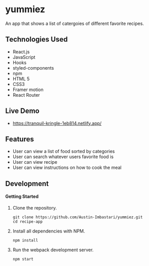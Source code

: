 # yummiez

An app that shows a list of catergoies of different favorite recipes. 

## Technologies Used

- React.js
- JavaScript
- Hooks
- styled-components
- npm
- HTML 5
- CSS3
- Framer motion
- React Router

## Live Demo
- https://tranquil-kringle-1eb814.netlify.app/

## Features

- User can view a list of food sorted by categories
- User can search whatever users favorite food is
- User can view recipe
- User can view instructions on how to cook the meal


## Development

#### Getting Started

1. Clone the repository.

    ```shell
    git clone https://github.com/Austin-Imbastari/yummiez.git
    cd recipe-app
    ```

1. Install all dependencies with NPM.

    ```shell
    npm install
    ```
    
1. Run the webpack development server.

    ```shell
    npm start
    ```
